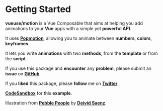 # Getting Started

**vueuse/motion** is a Vue Composable that aims at helping you add animations to your **Vue** apps with a simple yet **powerful API**.

It uses [**Popmotion**](https://popmotion.io/), allowing you to animate between **numbers**, **colors**, **keyframes**.

It lets you write **animations** with two **methods**, from the **template** or from the **script**.

If you use this package and **encounter** any **problem**, please submit an **issue** on [**GitHub**](https://github.com/vueuse/motion).

If you **liked** this package, please **follow** me on [**Twitter**](https://twitter.com/yaeeelglx).

<Person />

[**CodeSandbox**](https://codesandbox.io/s/vueusemotion-me1jn?file=/src/components/Person.vue) for this **example**.

Illustration from [**Pebble People**](https://blush.design/fr/collections/pebble-people) by [**Deivid Saenz**](https://blush.design/fr/artists/deivid-saenz).